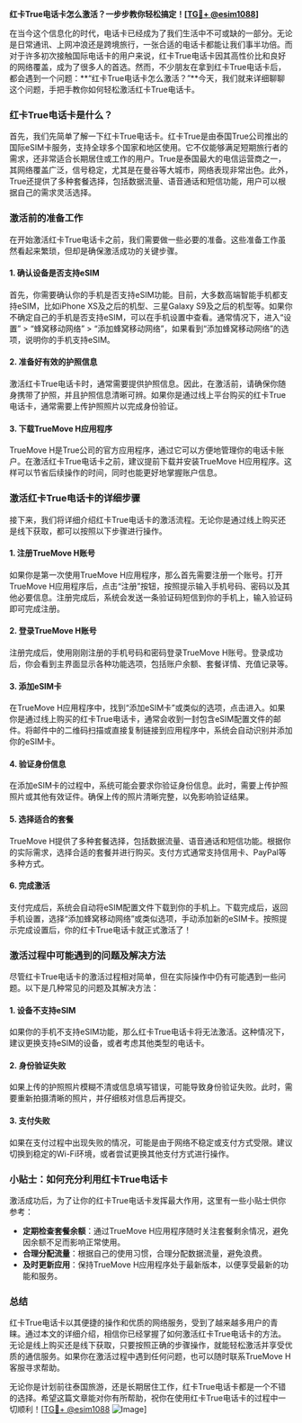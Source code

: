**红卡True电话卡怎么激活？一步步教你轻松搞定！[[TG💪+ @esim1088](https://t.me/s/esim1088)]**

在当今这个信息化的时代，电话卡已经成为了我们生活中不可或缺的一部分。无论是日常通讯、上网冲浪还是跨境旅行，一张合适的电话卡都能让我们事半功倍。而对于许多初次接触国际电话卡的用户来说，红卡True电话卡因其高性价比和良好的网络覆盖，成为了很多人的首选。然而，不少朋友在拿到红卡True电话卡后，都会遇到一个问题：**“红卡True电话卡怎么激活？”**今天，我们就来详细聊聊这个问题，手把手教你如何轻松激活红卡True电话卡。

### 红卡True电话卡是什么？

首先，我们先简单了解一下红卡True电话卡。红卡True是由泰国True公司推出的国际eSIM卡服务，支持全球多个国家和地区使用。它不仅能够满足短期旅行者的需求，还非常适合长期居住或工作的用户。True是泰国最大的电信运营商之一，其网络覆盖广泛，信号稳定，尤其是在曼谷等大城市，网络表现非常出色。此外，True还提供了多种套餐选择，包括数据流量、语音通话和短信功能，用户可以根据自己的需求灵活选择。

### 激活前的准备工作

在开始激活红卡True电话卡之前，我们需要做一些必要的准备。这些准备工作虽然看起来繁琐，但却是确保激活成功的关键步骤。

#### 1. 确认设备是否支持eSIM

首先，你需要确认你的手机是否支持eSIM功能。目前，大多数高端智能手机都支持eSIM，比如iPhone XS及之后的机型、三星Galaxy S9及之后的机型等。如果你不确定自己的手机是否支持eSIM，可以在手机设置中查看。通常情况下，进入“设置” > “蜂窝移动网络” > “添加蜂窝移动网络”，如果看到“添加蜂窝移动网络”的选项，说明你的手机支持eSIM。

#### 2. 准备好有效的护照信息

激活红卡True电话卡时，通常需要提供护照信息。因此，在激活前，请确保你随身携带了护照，并且护照信息清晰可辨。如果你是通过线上平台购买的红卡True电话卡，通常需要上传护照照片以完成身份验证。

#### 3. 下载TrueMove H应用程序

TrueMove H是True公司的官方应用程序，通过它可以方便地管理你的电话卡账户。在激活红卡True电话卡之前，建议提前下载并安装TrueMove H应用程序。这样可以节省后续操作的时间，同时也能更好地掌握账户信息。

### 激活红卡True电话卡的详细步骤

接下来，我们将详细介绍红卡True电话卡的激活流程。无论你是通过线上购买还是线下获取，都可以按照以下步骤进行操作。

#### 1. 注册TrueMove H账号

如果你是第一次使用TrueMove H应用程序，那么首先需要注册一个账号。打开TrueMove H应用程序后，点击“注册”按钮，按照提示输入手机号码、密码以及其他必要信息。注册完成后，系统会发送一条验证码短信到你的手机上，输入验证码即可完成注册。

#### 2. 登录TrueMove H账号

注册完成后，使用刚刚注册的手机号码和密码登录TrueMove H账号。登录成功后，你会看到主界面显示各种功能选项，包括账户余额、套餐详情、充值记录等。

#### 3. 添加eSIM卡

在TrueMove H应用程序中，找到“添加eSIM卡”或类似的选项，点击进入。如果你是通过线上购买的红卡True电话卡，通常会收到一封包含eSIM配置文件的邮件。将邮件中的二维码扫描或直接复制链接到应用程序中，系统会自动识别并添加你的eSIM卡。

#### 4. 验证身份信息

在添加eSIM卡的过程中，系统可能会要求你验证身份信息。此时，需要上传护照照片或其他有效证件。确保上传的照片清晰完整，以免影响验证结果。

#### 5. 选择适合的套餐

TrueMove H提供了多种套餐选择，包括数据流量、语音通话和短信功能。根据你的实际需求，选择合适的套餐并进行购买。支付方式通常支持信用卡、PayPal等多种方式。

#### 6. 完成激活

支付完成后，系统会自动将eSIM配置文件下载到你的手机上。下载完成后，返回手机设置，选择“添加蜂窝移动网络”或类似选项，手动添加新的eSIM卡。按照提示完成设置后，你的红卡True电话卡就正式激活了！

### 激活过程中可能遇到的问题及解决方法

尽管红卡True电话卡的激活过程相对简单，但在实际操作中仍有可能遇到一些问题。以下是几种常见的问题及其解决方法：

#### 1. 设备不支持eSIM

如果你的手机不支持eSIM功能，那么红卡True电话卡将无法激活。这种情况下，建议更换支持eSIM的设备，或者考虑其他类型的电话卡。

#### 2. 身份验证失败

如果上传的护照照片模糊不清或信息填写错误，可能导致身份验证失败。此时，需要重新拍摄清晰的照片，并仔细核对信息后再提交。

#### 3. 支付失败

如果在支付过程中出现失败的情况，可能是由于网络不稳定或支付方式受限。建议切换到稳定的Wi-Fi环境，或者尝试更换其他支付方式进行操作。

### 小贴士：如何充分利用红卡True电话卡

激活成功后，为了让你的红卡True电话卡发挥最大作用，这里有一些小贴士供你参考：

- **定期检查套餐余额**：通过TrueMove H应用程序随时关注套餐剩余情况，避免因余额不足而影响正常使用。
- **合理分配流量**：根据自己的使用习惯，合理分配数据流量，避免浪费。
- **及时更新应用**：保持TrueMove H应用程序处于最新版本，以便享受最新的功能和服务。

### 总结

红卡True电话卡以其便捷的操作和优质的网络服务，受到了越来越多用户的青睐。通过本文的详细介绍，相信你已经掌握了如何激活红卡True电话卡的方法。无论是线上购买还是线下获取，只要按照正确的步骤操作，就能轻松激活并享受优质的通信服务。如果你在激活过程中遇到任何问题，也可以随时联系TrueMove H客服寻求帮助。

无论你是计划前往泰国旅游，还是长期居住工作，红卡True电话卡都是一个不错的选择。希望这篇文章能对你有所帮助，祝你在使用红卡True电话卡的过程中一切顺利！[[TG💪+ @esim1088](https://t.me/s/esim1088) ![Image](https://i.postimg.cc/4NQfJmqS/Snipaste-2025-05-13-00-14-12.png)]